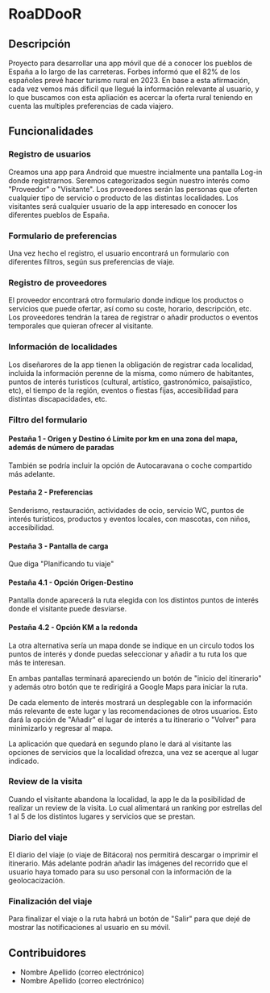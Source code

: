 # RoaDDooR

## Descripción

Proyecto para desarrollar una app móvil que dé a conocer los pueblos de España a lo largo de las carreteras. Forbes informó que el 82% de los españoles prevé hacer turismo rural en 2023. En base a esta afirmación, cada vez vemos más díficil que llegué la información relevante al usuario, y lo que buscamos con esta apliación es acercar la oferta rural teniendo en cuenta las multiples preferencias de cada viajero.

## Funcionalidades

### Registro de usuarios

Creamos una app para Android que muestre incialmente una pantalla Log-in donde registrarnos. Seremos categorizados según nuestro interés como "Proveedor" o "Visitante". Los proveedores serán las personas que oferten cualquier tipo de servicio o producto de las distintas localidades. Los visitantes será cualquier usuario de la app interesado en conocer los diferentes pueblos de España.

### Formulario de preferencias

Una vez hecho el registro, el usuario encontrará un formulario con diferentes filtros, según sus preferencias de viaje.

### Registro de proveedores

El proveedor encontrará otro formulario donde indique los productos o servicios que puede ofertar, así como su coste, horario, descripción, etc. Los proveedores tendrán la tarea de registrar o añadir productos o eventos temporales que quieran ofrecer al visitante.

### Información de localidades

Los diseñarores de la app tienen la obligación de registrar cada localidad, incluida la información perenne de la misma, como número de habitantes, puntos de interés turisticos (cultural, artístico, gastronómico, paisajistico, etc), el tiempo de la región, eventos o fiestas fijas, accesibilidad para distintas discapacidades, etc.

### Filtro del formulario

#### Pestaña 1 - Origen y Destino ó Límite por km en una zona del mapa, además de número de paradas

También se podría incluir la opción de Autocaravana o coche compartido más adelante.

#### Pestaña 2 - Preferencias

Senderismo, restauración, actividades de ocio, servicio WC, puntos de interés turísticos, productos y eventos locales, con mascotas, con niños, accesibilidad.

#### Pestaña 3 - Pantalla de carga

Que diga "Planificando tu viaje"

#### Pestaña 4.1 - Opción Origen-Destino

Pantalla donde aparecerá la ruta elegida con los distintos puntos de interés donde el visitante puede desviarse.

#### Pestaña 4.2 - Opción KM a la redonda

La otra alternativa sería un mapa donde se indique en un circulo todos los puntos de interés y donde puedas seleccionar y añadir a tu ruta los que más te interesan.

En ambas pantallas terminará apareciendo un botón de "inicio del itinerario" y además otro botón que te redirigirá a Google Maps para iniciar la ruta.

De cada elemento de interés mostrará un desplegable con la información más relevante de este lugar y las recomendaciones de otros usuarios. Esto dará la opción de "Añadir" el lugar de interés a tu itinerario o "Volver" para minimizarlo y regresar al mapa.

La aplicación que quedará en segundo plano le dará al visitante las opciones de servicios que la localidad ofrezca, una vez se acerque al lugar indicado.

### Review de la visita

Cuando el visitante abandona la localidad, la app le da la posibilidad de realizar un review de la visita. Lo cual alimentará un ranking por estrellas del 1 al 5 de los distintos lugares y servicios que se prestan.

### Diario del viaje

El diario del viaje (o viaje de Bitácora) nos permitirá descargar o imprimir el itinerario. Más adelante podrán añadir las imágenes del recorrido que el usuario haya tomado para su uso personal con la información de la geolocacización.

### Finalización del viaje

Para finalizar el viaje o la ruta habrá un botón de "Salir" para que dejé de mostrar las notificaciones al usuario en su móvil.

## Contribuidores

- Nombre Apellido (correo electrónico)
- Nombre Apellido (correo electrónico)